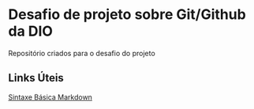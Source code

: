 # Desafio de projeto sobre Git/Github da DIO
Repositório criados para o desafio do projeto

## Links Úteis
[Sintaxe Básica Markdown](https://www.markdownguide.org/basic-syntax/)
